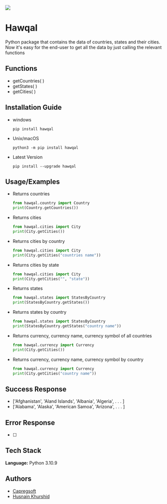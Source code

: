 ![](http://ForTheBadge.com/images/badges/made-with-python.svg)

# Hawqal

Python package that contains the data of countries, states
and their cities. Now it's easy for the end-user to get all
the data by just calling the relevant functions

## Functions

- getCountries( )
- getStates( )
- getCities( )

## Installation Guide

- windows

  ```
  pip install hawqal

  ```

- Unix/macOS

  ```
  python3 -m pip install hawqal
  ```

- Latest Version

  ```
  pip install --upgrade hawqal

  ```

## Usage/Examples

- Returns countries
  ```python
  from hawqal.country import Country
  print(Country.getCountries())
  ```
- Returns cities
  ```python
  from hawqal.cities import City
  print(City.getCities())
  ```
- Returns cities by country
  ```python
  from hawqal.cities import City
  print(City.getCities("countries name"))
  ```
- Returns cities by state
  ```python
  from hawqal.cities import City
  print(City.getCities("", "state"))
  ```
- Returns states
  ```python
  from hawqal.states import StatesByCountry
  print(StatesByCountry.getStates())
  ```
- Returns states by country
  ```python
  from hawqal.states import StatesByCountry
  print(StatesByCountry.getStates("country name"))
  ```
- Returns currency, currency name, currency symbol of all countries
  ```python
  from hawqal.currency import Currency
  print(City.getCities())
  ```
- Returns currency, currency name, currency symbol by country
  ```python
  from hawqal.currency import Currency
  print(City.getCities("country name"))
  ```

## Success Response

- ['Afghanistan', 'Aland Islands', 'Albania', 'Algeria', . . . ]
- ['Alabama', 'Alaska', 'American Samoa', 'Arizona', . . . ]

## Error Response

- [ ]

## Tech Stack

**Language:** Python 3.10.9

## Authors

- [Capregsoft](https://www.github.com/capregsoft)
- [Husnain Khurshid](https://www.github.com/husnain9)
